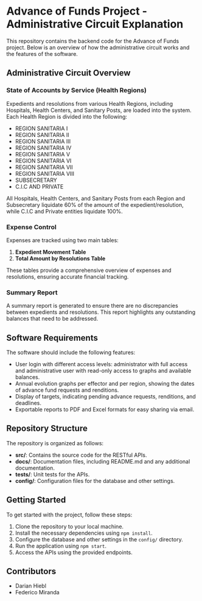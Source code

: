 # Advance of Funds Project - Administrative Circuit Explanation

This repository contains the backend code for the Advance of Funds project. Below is an overview of how the administrative circuit works and the features of the software.

## Administrative Circuit Overview

### State of Accounts by Service (Health Regions)

Expedients and resolutions from various Health Regions, including Hospitals, Health Centers, and Sanitary Posts, are loaded into the system. Each Health Region is divided into the following:

- REGION SANITARIA I
- REGION SANITARIA II
- REGION SANITARIA III
- REGION SANITARIA IV
- REGION SANITARIA V
- REGION SANITARIA VI
- REGION SANITARIA VII
- REGION SANITARIA VIII
- SUBSECRETARY
- C.I.C AND PRIVATE

All Hospitals, Health Centers, and Sanitary Posts from each Region and Subsecretary liquidate 60% of the amount of the expedient/resolution, while C.I.C and Private entities liquidate 100%.

### Expense Control

Expenses are tracked using two main tables:

1. **Expedient Movement Table**
2. **Total Amount by Resolutions Table**

These tables provide a comprehensive overview of expenses and resolutions, ensuring accurate financial tracking.

### Summary Report

A summary report is generated to ensure there are no discrepancies between expedients and resolutions. This report highlights any outstanding balances that need to be addressed.

## Software Requirements

The software should include the following features:

- User login with different access levels: administrator with full access and administrative user with read-only access to graphs and available balances.
- Annual evolution graphs per effector and per region, showing the dates of advance fund requests and renditions.
- Display of targets, indicating pending advance requests, renditions, and deadlines.
- Exportable reports to PDF and Excel formats for easy sharing via email.

## Repository Structure

The repository is organized as follows:

- **src/**: Contains the source code for the RESTful APIs.
- **docs/**: Documentation files, including README.md and any additional documentation.
- **tests/**: Unit tests for the APIs.
- **config/**: Configuration files for the database and other settings.

## Getting Started

To get started with the project, follow these steps:

1. Clone the repository to your local machine.
2. Install the necessary dependencies using `npm install`.
3. Configure the database and other settings in the `config/` directory.
4. Run the application using `npm start`.
5. Access the APIs using the provided endpoints.

## Contributors

- Darian Hiebl
- Federico Miranda
